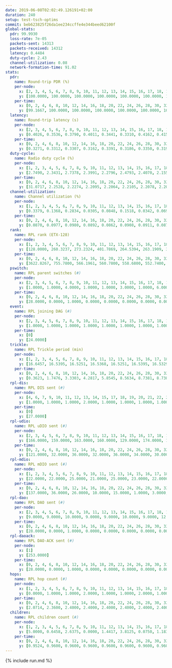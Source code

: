 ```yaml
---
date: 2019-06-08T02:02:49.126191+02:00
duration: 240
setup: test-tsch-optims
commit: beb623825f26da1ee234ccffe4e344beed62100f
global-stats:
  pdr: 99.9930
  loss-rate: 7e-05
  packets-sent: 14313
  packets-received: 14312
  latency: 0.4484
  duty-cycle: 2.43
  channel-utilization: 0.08
  network-formation-time: 91.02
stats:
  pdr:
    name: Round-trip PDR (%)
    per-node:
      x: [2, 3, 4, 5, 6, 7, 8, 9, 10, 11, 12, 13, 14, 15, 16, 17, 18, 19, 20, 21, 22, 23, 24, 25]
      y: [100.0000, 100.0000, 100.0000, 100.0000, 100.0000, 100.0000, 100.0000, 100.0000, 100.0000, 100.0000, 100.0000, 100.0000, 99.8369, 100.0000, 100.0000, 100.0000, 100.0000, 100.0000, 100.0000, 100.0000, 100.0000, 100.0000, 100.0000, 100.0000]
    per-time:
      x: [0, 2, 4, 6, 8, 10, 12, 14, 16, 18, 20, 22, 24, 26, 28, 30, 32, 34, 36, 38, 40, 42, 44, 46, 48, 50, 52, 54, 56, 58, 60, 62, 64, 66, 68, 70, 72, 74, 76, 78, 80, 82, 84, 86, 88, 90, 92, 94, 96, 98, 100, 102, 104, 106, 108, 110, 112, 114, 116, 118, 120, 122, 124, 126, 128, 130, 132, 134, 136, 138, 140, 142, 144, 146, 148, 150, 152, 154, 156, 158, 160, 162, 164, 166, 168, 170, 172, 174, 176, 178, 180, 182, 184, 186, 188, 190, 192, 194, 196, 198, 200, 202, 204, 206, 208, 210, 212, 214, 216, 218, 220, 222, 224, 226, 228, 230, 232, 234, 236, 238, 240]
      y: [99.1667, 100.0000, 100.0000, 100.0000, 100.0000, 100.0000, 100.0000, 100.0000, 100.0000, 100.0000, 100.0000, 100.0000, 100.0000, 100.0000, 100.0000, 100.0000, 100.0000, 100.0000, 100.0000, 100.0000, 100.0000, 100.0000, 100.0000, 100.0000, 100.0000, 100.0000, 100.0000, 100.0000, 100.0000, 100.0000, 100.0000, 100.0000, 100.0000, 100.0000, 100.0000, 100.0000, 100.0000, 100.0000, 100.0000, 100.0000, 100.0000, 100.0000, 100.0000, 100.0000, 100.0000, 100.0000, 100.0000, 100.0000, 100.0000, 100.0000, 100.0000, 100.0000, 100.0000, 100.0000, 100.0000, 100.0000, 100.0000, 100.0000, 100.0000, 100.0000, 100.0000, 100.0000, 100.0000, 100.0000, 100.0000, 100.0000, 100.0000, 100.0000, 100.0000, 100.0000, 100.0000, 100.0000, 100.0000, 100.0000, 100.0000, 100.0000, 100.0000, 100.0000, 100.0000, 100.0000, 100.0000, 100.0000, 100.0000, 100.0000, 100.0000, 100.0000, 100.0000, 100.0000, 100.0000, 100.0000, 100.0000, 100.0000, 100.0000, 100.0000, 100.0000, 100.0000, 100.0000, 100.0000, 100.0000, 100.0000, 100.0000, 100.0000, 100.0000, 100.0000, 100.0000, 100.0000, 100.0000, 100.0000, 100.0000, 100.0000, 100.0000, 100.0000, 100.0000, 100.0000, 100.0000, 100.0000, 100.0000, 100.0000, 100.0000, 100.0000, null]
  latency:
    name: Round-trip latency (s)
    per-node:
      x: [2, 3, 4, 5, 6, 7, 8, 9, 10, 11, 12, 13, 14, 15, 16, 17, 18, 19, 20, 21, 22, 23, 24, 25]
      y: [0.4026, 0.3536, 0.3790, 0.4011, 0.3441, 0.3310, 0.4162, 0.4157, 0.3668, 0.4153, 0.3954, 0.4176, 0.5217, 0.4160, 0.4539, 0.4306, 0.4500, 0.4595, 0.5085, 0.5169, 0.5246, 0.6284, 0.6457, 0.5954]
    per-time:
      x: [0, 2, 4, 6, 8, 10, 12, 14, 16, 18, 20, 22, 24, 26, 28, 30, 32, 34, 36, 38, 40, 42, 44, 46, 48, 50, 52, 54, 56, 58, 60, 62, 64, 66, 68, 70, 72, 74, 76, 78, 80, 82, 84, 86, 88, 90, 92, 94, 96, 98, 100, 102, 104, 106, 108, 110, 112, 114, 116, 118, 120, 122, 124, 126, 128, 130, 132, 134, 136, 138, 140, 142, 144, 146, 148, 150, 152, 154, 156, 158, 160, 162, 164, 166, 168, 170, 172, 174, 176, 178, 180, 182, 184, 186, 188, 190, 192, 194, 196, 198, 200, 202, 204, 206, 208, 210, 212, 214, 216, 218, 220, 222, 224, 226, 228, 230, 232, 234, 236, 238, 240]
      y: [0.3271, 0.3312, 0.3307, 0.3162, 0.3391, 0.3186, 0.3350, 0.3198, 0.3396, 0.3328, 0.3298, 0.3290, 0.3199, 0.3339, 0.3051, 0.3305, 0.3236, 0.3276, 0.3181, 0.3174, 0.3210, 0.2977, 0.3148, 0.3155, 0.3294, 0.3060, 0.3325, 0.3370, 0.3341, 0.3206, 0.3399, 0.3280, 0.3194, 0.3298, 0.3247, 0.3140, 0.2969, 0.2858, 0.2762, 0.2956, 0.3058, 0.2955, 0.3106, 0.2938, 0.2897, 0.2898, 0.3069, 0.3261, 0.3258, 0.2905, 0.3157, 0.3089, 0.3056, 0.3235, 0.3124, 0.3112, 0.3027, 0.2921, 0.3188, 0.2947, 0.3088, 0.3306, 0.3170, 0.3030, 0.3024, 0.3014, 0.3041, 0.3316, 0.2800, 0.3001, 0.2924, 0.3497, 0.3098, 0.3477, 0.3245, 0.2964, 0.3258, 0.3701, 0.4344, 0.3149, 0.3039, 0.3042, 0.3500, 0.4591, 0.5799, 0.4791, 0.3319, 0.3079, 0.3819, 0.5329, 0.8232, 0.5061, 0.4473, 0.3174, 0.3622, 0.6327, 1.0707, 0.8692, 0.6097, 0.4876, 0.3785, 0.6666, 1.2555, 1.1121, 0.8050, 0.5208, 0.5251, 0.6429, 1.2463, 1.2486, 1.1762, 0.8740, 0.5672, 0.6909, 1.2798, 1.2767, 1.2741, 1.2293, 0.9475, 0.7463, null]
  duty-cycle:
    name: Radio duty cycle (%)
    per-node:
      x: [1, 2, 3, 4, 5, 6, 7, 8, 9, 10, 11, 12, 13, 14, 15, 16, 17, 18, 19, 20, 21, 22, 23, 24, 25]
      y: [2.7490, 2.3431, 2.7378, 2.3991, 2.2796, 2.4793, 2.4070, 2.1558, 2.3061, 2.1908, 2.3337, 2.3036, 2.4734, 2.3998, 2.5392, 2.4855, 2.3908, 2.4479, 2.4109, 2.4720, 2.4860, 2.5086, 2.5211, 2.4787, 2.5021]
    per-time:
      x: [0, 2, 4, 6, 8, 10, 12, 14, 16, 18, 20, 22, 24, 26, 28, 30, 32, 34, 36, 38, 40, 42, 44, 46, 48, 50, 52, 54, 56, 58, 60, 62, 64, 66, 68, 70, 72, 74, 76, 78, 80, 82, 84, 86, 88, 90, 92, 94, 96, 98, 100, 102, 104, 106, 108, 110, 112, 114, 116, 118, 120, 122, 124, 126, 128, 130, 132, 134, 136, 138, 140, 142, 144, 146, 148, 150, 152, 154, 156, 158, 160, 162, 164, 166, 168, 170, 172, 174, 176, 178, 180, 182, 184, 186, 188, 190, 192, 194, 196, 198, 200, 202, 204, 206, 208, 210, 212, 214, 216, 218, 220, 222, 224, 226, 228, 230, 232, 234, 236, 238, 240]
      y: [31.0717, 2.2528, 2.2274, 2.2095, 2.2064, 2.2105, 2.2078, 2.2097, 2.2044, 2.2242, 2.2037, 2.2062, 2.2039, 2.2058, 2.2399, 2.1906, 2.1908, 2.1917, 2.2035, 2.1962, 2.2012, 2.1922, 2.1945, 2.1863, 2.2009, 2.2048, 2.1951, 2.1958, 2.2045, 2.1940, 2.1933, 2.2082, 2.1823, 2.1998, 2.1914, 2.1985, 2.1848, 2.1681, 2.1645, 2.1676, 2.1736, 2.1951, 2.1861, 2.1957, 2.1716, 2.1738, 2.1835, 2.1892, 2.1974, 2.2151, 2.1933, 2.2142, 2.1879, 2.1946, 2.1960, 2.1907, 2.1786, 2.2148, 2.1896, 2.1854, 2.1862, 2.1877, 2.1814, 2.1986, 2.1816, 2.1977, 2.1847, 2.1896, 2.1901, 2.1908, 2.1897, 2.1860, 2.1734, 2.1796, 2.1954, 2.1727, 2.2042, 2.1806, 2.1805, 2.1761, 2.1828, 2.1875, 2.1843, 2.2010, 2.2028, 2.1945, 2.1848, 2.1870, 2.1875, 2.1799, 2.1882, 2.1752, 2.1846, 2.1837, 2.1811, 2.1981, 2.1703, 2.1885, 2.1761, 2.1862, 2.1764, 2.1828, 2.1915, 2.2024, 2.1947, 2.1888, 2.1612, 2.1837, 2.1746, 2.1724, 2.1773, 2.1981, 2.1765, 2.1881, 2.1952, 2.1839, 2.1795, 2.1820, 2.1814, 2.1905, null]
  channel-utilization:
    name: Channel utilization (%)
    per-node:
      x: [1, 2, 3, 4, 5, 6, 7, 8, 9, 10, 11, 12, 13, 14, 15, 16, 17, 18, 19, 20, 21, 22, 23, 24, 25]
      y: [0.3379, 0.1368, 0.2834, 0.0305, 0.0848, 0.1518, 0.0342, 0.0694, 0.0302, 0.0401, 0.0325, 0.0316, 0.0634, 0.0312, 0.1501, 0.1470, 0.0657, 0.0672, 0.0421, 0.0462, 0.0647, 0.0411, 0.0304, 0.0307, 0.0311]
    per-time:
      x: [0, 2, 4, 6, 8, 10, 12, 14, 16, 18, 20, 22, 24, 26, 28, 30, 32, 34, 36, 38, 40, 42, 44, 46, 48, 50, 52, 54, 56, 58, 60, 62, 64, 66, 68, 70, 72, 74, 76, 78, 80, 82, 84, 86, 88, 90, 92, 94, 96, 98, 100, 102, 104, 106, 108, 110, 112, 114, 116, 118, 120, 122, 124, 126, 128, 130, 132, 134, 136, 138, 140, 142, 144, 146, 148, 150, 152, 154, 156, 158, 160, 162, 164, 166, 168, 170, 172, 174, 176, 178, 180, 182, 184, 186, 188, 190, 192, 194, 196, 198, 200, 202, 204, 206, 208, 210, 212, 214, 216, 218, 220, 222, 224, 226, 228, 230, 232, 234, 236, 238, 240]
      y: [0.0870, 0.0977, 0.0980, 0.0892, 0.0862, 0.0908, 0.0911, 0.0872, 0.0882, 0.0939, 0.0900, 0.0883, 0.0885, 0.0877, 0.0977, 0.0820, 0.0850, 0.0833, 0.0875, 0.0864, 0.0854, 0.0840, 0.0838, 0.0821, 0.0875, 0.0862, 0.0860, 0.0868, 0.0859, 0.0872, 0.0846, 0.0890, 0.0802, 0.0857, 0.0843, 0.0849, 0.0818, 0.0800, 0.0771, 0.0741, 0.0781, 0.0834, 0.0809, 0.0847, 0.0772, 0.0800, 0.0830, 0.0841, 0.0890, 0.0884, 0.0824, 0.0885, 0.0823, 0.0856, 0.0842, 0.0823, 0.0786, 0.0900, 0.0803, 0.0815, 0.0804, 0.0813, 0.0786, 0.0848, 0.0801, 0.0851, 0.0806, 0.0799, 0.0802, 0.0801, 0.0799, 0.0812, 0.0763, 0.0790, 0.0842, 0.0759, 0.0846, 0.0799, 0.0780, 0.0779, 0.0801, 0.0808, 0.0791, 0.0832, 0.0834, 0.0831, 0.0776, 0.0790, 0.0796, 0.0782, 0.0816, 0.0777, 0.0795, 0.0795, 0.0774, 0.0839, 0.0740, 0.0826, 0.0780, 0.0826, 0.0783, 0.0790, 0.0822, 0.0843, 0.0830, 0.0821, 0.0752, 0.0808, 0.0790, 0.0768, 0.0781, 0.0856, 0.0781, 0.0831, 0.0855, 0.0823, 0.0816, 0.0817, 0.0813, 0.0836, null]
  rank:
    name: RPL rank (ETX-128)
    per-node:
      x: [1, 2, 3, 4, 5, 6, 7, 8, 9, 10, 11, 12, 13, 14, 15, 16, 17, 18, 19, 20, 21, 22, 23, 24, 25]
      y: [128.0000, 260.3237, 273.2324, 401.7869, 264.5394, 263.1909, 394.9588, 338.9710, 493.4512, 448.0244, 422.0083, 416.7851, 439.8395, 831.3130, 458.8893, 485.3884, 453.1369, 606.3574, 626.1057, 677.8943, 907.9918, 951.4413, 729.9344, 741.9061, 764.0533]
    per-time:
      x: [0, 2, 4, 6, 8, 10, 12, 14, 16, 18, 20, 22, 24, 26, 28, 30, 32, 34, 36, 38, 40, 42, 44, 46, 48, 50, 52, 54, 56, 58, 60, 62, 64, 66, 68, 70, 72, 74, 76, 78, 80, 82, 84, 86, 88, 90, 92, 94, 96, 98, 100, 102, 104, 106, 108, 110, 112, 114, 116, 118, 120, 122, 124, 126, 128, 130, 132, 134, 136, 138, 140, 142, 144, 146, 148, 150, 152, 154, 156, 158, 160, 162, 164, 166, 168, 170, 172, 174, 176, 178, 180, 182, 184, 186, 188, 190, 192, 194, 196, 198, 200, 202, 204, 206, 208, 210, 212, 214, 216, 218, 220, 222, 224, 226, 228, 230, 232, 234, 236, 238]
      y: [3622.8267, 755.7800, 566.1961, 560.7800, 558.6800, 552.7400, 539.9200, 543.9600, 533.4200, 544.7400, 540.2400, 533.4600, 536.6154, 505.5769, 505.9800, 505.1000, 506.0600, 512.7600, 526.9608, 522.9216, 520.6667, 492.7451, 476.8627, 464.9216, 472.2600, 488.8431, 488.5600, 489.0784, 488.0600, 491.5294, 506.8148, 488.6800, 492.0600, 500.7600, 501.6800, 486.5490, 484.1923, 485.0769, 469.2800, 469.1200, 473.4200, 474.5600, 480.9600, 478.2600, 474.8000, 474.4510, 476.0200, 473.8333, 465.6078, 478.8431, 466.6800, 467.8431, 468.2800, 465.6000, 467.6346, 453.4200, 453.4340, 454.1400, 463.4000, 470.9200, 464.3400, 466.5400, 468.0000, 462.4510, 458.1800, 456.7647, 450.4231, 445.7400, 451.0980, 458.3600, 456.3400, 452.7059, 452.3600, 459.6863, 455.3333, 445.5098, 446.0200, 444.0200, 447.0000, 447.7200, 446.1961, 443.1765, 438.7000, 438.4000, 440.0400, 444.0400, 442.4200, 438.9400, 439.4000, 442.0400, 457.4038, 446.0600, 445.7800, 443.4400, 445.7843, 445.7600, 438.1200, 444.0588, 444.6200, 447.6078, 445.0784, 442.7000, 441.1000, 447.1176, 450.0800, 450.8824, 446.1765, 446.3200, 444.0392, 450.9412, 449.4400, 442.9412, 447.3000, 444.8400, 443.2941, 449.1000, 451.0800, 449.9000, 452.0800, 447.2157]
  pswitch:
    name: RPL parent switches (#)
    per-node:
      x: [2, 3, 4, 5, 6, 7, 8, 9, 10, 11, 12, 13, 14, 15, 16, 17, 18, 19, 20, 21, 22, 23, 24, 25]
      y: [1.0000, 1.0000, 4.0000, 1.0000, 1.0000, 3.0000, 1.0000, 6.0000, 6.0000, 2.0000, 2.0000, 3.0000, 6.0000, 4.0000, 2.0000, 1.0000, 9.0000, 6.0000, 6.0000, 5.0000, 7.0000, 5.0000, 6.0000, 5.0000]
    per-time:
      x: [0, 2, 4, 6, 8, 10, 12, 14, 16, 18, 20, 22, 24, 26, 28, 30, 32, 34, 36, 38, 40, 42, 44, 46, 48, 50, 52, 54, 56, 58, 60, 62, 64, 66, 68, 70, 72, 74, 76, 78, 80, 82, 84, 86, 88, 90, 92, 94, 96, 98, 100, 102, 104, 106, 108, 110, 112, 114, 116, 118, 120, 122, 124, 126, 128, 130, 132, 134, 136, 138, 140, 142, 144, 146, 148, 150, 152, 154, 156, 158, 160, 162, 164, 166, 168, 170, 172, 174, 176, 178, 180, 182, 184, 186, 188, 190, 192, 194, 196, 198, 200, 202, 204, 206, 208, 210, 212, 214, 216, 218, 220, 222, 224, 226, 228, 230, 232, 234, 236, 238]
      y: [28.0000, 0.0000, 1.0000, 0.0000, 0.0000, 0.0000, 0.0000, 0.0000, 0.0000, 0.0000, 0.0000, 0.0000, 2.0000, 2.0000, 0.0000, 0.0000, 0.0000, 0.0000, 1.0000, 1.0000, 4.0000, 1.0000, 1.0000, 1.0000, 0.0000, 1.0000, 0.0000, 1.0000, 0.0000, 1.0000, 4.0000, 0.0000, 0.0000, 0.0000, 0.0000, 1.0000, 2.0000, 2.0000, 0.0000, 0.0000, 0.0000, 0.0000, 0.0000, 0.0000, 0.0000, 1.0000, 0.0000, 4.0000, 1.0000, 1.0000, 0.0000, 1.0000, 0.0000, 0.0000, 2.0000, 0.0000, 3.0000, 0.0000, 0.0000, 0.0000, 0.0000, 0.0000, 1.0000, 1.0000, 0.0000, 1.0000, 2.0000, 0.0000, 1.0000, 0.0000, 0.0000, 1.0000, 0.0000, 1.0000, 1.0000, 1.0000, 0.0000, 0.0000, 0.0000, 0.0000, 1.0000, 1.0000, 0.0000, 0.0000, 0.0000, 0.0000, 0.0000, 0.0000, 0.0000, 0.0000, 2.0000, 0.0000, 0.0000, 0.0000, 1.0000, 0.0000, 0.0000, 1.0000, 0.0000, 1.0000, 1.0000, 0.0000, 0.0000, 1.0000, 0.0000, 1.0000, 1.0000, 0.0000, 1.0000, 1.0000, 0.0000, 1.0000, 0.0000, 0.0000, 1.0000, 0.0000, 0.0000, 0.0000, 0.0000, 1.0000]
  event:
    name: RPL joining DAG (#)
    per-node:
      x: [2, 3, 4, 5, 6, 7, 8, 9, 10, 11, 12, 13, 14, 15, 16, 17, 18, 19, 20, 21, 22, 23, 24, 25]
      y: [1.0000, 1.0000, 1.0000, 1.0000, 1.0000, 1.0000, 1.0000, 1.0000, 1.0000, 1.0000, 1.0000, 1.0000, 1.0000, 1.0000, 1.0000, 1.0000, 1.0000, 1.0000, 1.0000, 1.0000, 1.0000, 1.0000, 1.0000, 1.0000]
    per-time:
      x: [0]
      y: [24.0000]
  trickle:
    name: RPL Trickle period (min)
    per-node:
      x: [1, 2, 3, 4, 5, 6, 7, 8, 9, 10, 11, 12, 13, 14, 15, 16, 17, 18, 19, 20, 21, 22, 23, 24, 25]
      y: [16.6457, 16.5395, 16.5251, 16.5368, 16.5251, 16.5395, 16.5329, 16.5395, 16.5422, 16.5444, 16.4571, 16.5290, 16.5329, 16.5422, 16.4727, 16.5290, 16.5253, 16.4662, 16.4537, 16.5244, 16.3400, 16.4664, 16.5880, 16.5916, 16.5880]
    per-time:
      x: [0, 2, 4, 6, 8, 10, 12, 14, 16, 18, 20, 22, 24, 26, 28, 30, 32, 34, 36, 38, 40, 42, 44, 46, 48, 50, 52, 54, 56, 58, 60, 62, 64, 66, 68, 70, 72, 74, 76, 78, 80, 82, 84, 86, 88, 90, 92, 94, 96, 98, 100, 102, 104, 106, 108, 110, 112, 114, 116, 118, 120, 122, 124, 126, 128, 130, 132, 134, 136, 138, 140, 142, 144, 146, 148, 150, 152, 154, 156, 158, 160, 162, 164, 166, 168, 170, 172, 174, 176, 178, 180, 182, 184, 186, 188, 190, 192, 194, 196, 198, 200, 202, 204, 206, 208, 210, 212, 214, 216, 218, 220, 222, 224, 226, 228, 230, 232, 234, 236, 238]
      y: [0.3623, 1.7476, 3.3303, 4.2817, 5.8545, 8.5634, 8.7381, 8.7381, 8.9129, 17.1267, 17.3015, 17.4763, 17.4763, 17.4763, 17.4763, 17.4763, 17.4763, 17.4763, 17.4763, 17.4763, 17.4763, 17.4763, 17.4763, 17.4763, 17.4763, 17.4763, 17.4763, 17.4763, 17.4763, 17.4763, 17.4763, 17.4763, 17.4763, 17.4763, 17.4763, 17.4763, 17.4763, 17.4763, 17.4763, 17.4763, 17.4763, 17.4763, 17.4763, 17.4763, 17.4763, 17.4763, 17.4763, 17.4763, 17.4763, 17.4763, 17.4763, 17.4763, 17.4763, 17.4763, 17.4763, 17.4763, 17.4763, 17.4763, 17.4763, 17.4763, 17.4763, 17.4763, 17.4763, 17.4763, 17.4763, 17.4763, 17.4763, 17.4763, 17.4763, 17.4763, 17.4763, 17.4763, 17.4763, 17.4763, 17.4763, 17.4763, 17.4763, 17.4763, 17.4763, 17.4763, 17.4763, 17.4763, 17.4763, 17.4763, 17.4763, 17.4763, 17.4763, 17.4763, 17.4763, 17.4763, 17.4763, 17.4763, 17.4763, 17.4763, 17.4763, 17.4763, 17.4763, 17.4763, 17.4763, 17.4763, 17.4763, 17.4763, 17.4763, 17.4763, 17.4763, 17.4763, 17.4763, 17.4763, 17.4763, 17.4763, 17.4763, 17.4763, 17.4763, 17.4763, 17.4763, 17.4763, 17.4763, 17.4763, 17.4763, 17.4763]
  rpl-dis:
    name: RPL DIS sent (#)
    per-node:
      x: [4, 6, 7, 9, 10, 11, 12, 13, 14, 15, 17, 18, 19, 20, 21, 22, 23, 24, 25]
      y: [1.0000, 1.0000, 1.0000, 2.0000, 1.0000, 1.0000, 1.0000, 1.0000, 2.0000, 1.0000, 1.0000, 1.0000, 1.0000, 1.0000, 2.0000, 1.0000, 3.0000, 2.0000, 3.0000]
    per-time:
      x: [0]
      y: [27.0000]
  rpl-udio:
    name: RPL uDIO sent (#)
    per-node:
      x: [2, 3, 4, 5, 6, 7, 8, 9, 10, 11, 12, 13, 14, 15, 16, 17, 18, 19, 20, 21, 22, 23, 24, 25]
      y: [166.0000, 159.0000, 163.0000, 160.0000, 129.0000, 174.0000, 165.0000, 167.0000, 170.0000, 162.0000, 159.0000, 160.0000, 168.0000, 166.0000, 166.0000, 168.0000, 168.0000, 164.0000, 163.0000, 167.0000, 176.0000, 167.0000, 169.0000, 164.0000]
    per-time:
      x: [0, 2, 4, 6, 8, 10, 12, 14, 16, 18, 20, 22, 24, 26, 28, 30, 32, 34, 36, 38, 40, 42, 44, 46, 48, 50, 52, 54, 56, 58, 60, 62, 64, 66, 68, 70, 72, 74, 76, 78, 80, 82, 84, 86, 88, 90, 92, 94, 96, 98, 100, 102, 104, 106, 108, 110, 112, 114, 116, 118, 120, 122, 124, 126, 128, 130, 132, 134, 136, 138, 140, 142, 144, 146, 148, 150, 152, 154, 156, 158, 160, 162, 164, 166, 168, 170, 172, 174, 176, 178, 180, 182, 184, 186, 188, 190, 192, 194, 196, 198, 200, 202, 204, 206, 208, 210, 212, 214, 216, 218, 220, 222, 224, 226, 228, 230, 232, 234, 236, 238, 240]
      y: [121.0000, 32.0000, 36.0000, 32.0000, 36.0000, 34.0000, 30.0000, 31.0000, 34.0000, 32.0000, 33.0000, 33.0000, 29.0000, 35.0000, 29.0000, 34.0000, 29.0000, 35.0000, 32.0000, 33.0000, 33.0000, 31.0000, 34.0000, 32.0000, 35.0000, 36.0000, 32.0000, 31.0000, 32.0000, 35.0000, 36.0000, 29.0000, 36.0000, 33.0000, 30.0000, 34.0000, 31.0000, 31.0000, 31.0000, 34.0000, 35.0000, 29.0000, 34.0000, 26.0000, 37.0000, 34.0000, 33.0000, 36.0000, 30.0000, 29.0000, 28.0000, 33.0000, 31.0000, 33.0000, 34.0000, 29.0000, 33.0000, 30.0000, 31.0000, 27.0000, 30.0000, 31.0000, 34.0000, 32.0000, 33.0000, 32.0000, 31.0000, 36.0000, 30.0000, 35.0000, 30.0000, 29.0000, 28.0000, 31.0000, 32.0000, 34.0000, 32.0000, 32.0000, 32.0000, 34.0000, 34.0000, 29.0000, 28.0000, 33.0000, 36.0000, 29.0000, 33.0000, 30.0000, 28.0000, 33.0000, 29.0000, 35.0000, 34.0000, 35.0000, 31.0000, 31.0000, 30.0000, 30.0000, 34.0000, 30.0000, 33.0000, 30.0000, 34.0000, 36.0000, 31.0000, 31.0000, 34.0000, 32.0000, 36.0000, 25.0000, 35.0000, 30.0000, 34.0000, 32.0000, 29.0000, 35.0000, 33.0000, 28.0000, 25.0000, 39.0000, 0.0000]
  rpl-mdio:
    name: RPL mDIO sent (#)
    per-node:
      x: [1, 2, 3, 4, 5, 6, 7, 8, 9, 10, 11, 12, 13, 14, 15, 16, 17, 18, 19, 20, 21, 22, 23, 24, 25]
      y: [22.0000, 22.0000, 25.0000, 21.0000, 25.0000, 23.0000, 22.0000, 22.0000, 21.0000, 22.0000, 22.0000, 22.0000, 22.0000, 21.0000, 21.0000, 23.0000, 21.0000, 25.0000, 25.0000, 24.0000, 27.0000, 22.0000, 20.0000, 20.0000, 20.0000]
    per-time:
      x: [0, 2, 4, 6, 8, 10, 12, 14, 16, 18, 20, 22, 24, 26, 28, 30, 32, 34, 36, 38, 40, 42, 44, 46, 48, 50, 52, 54, 56, 58, 60, 62, 64, 66, 68, 70, 72, 74, 76, 78, 80, 82, 84, 86, 88, 90, 92, 94, 96, 98, 100, 102, 104, 106, 108, 110, 112, 114, 116, 118, 120, 122, 124, 126, 128, 130, 132, 134, 136, 138, 140, 142, 144, 146, 148, 150, 152, 154, 156, 158, 160, 162, 164, 166, 168, 170, 172, 174, 176, 178, 180, 182, 184, 186, 188, 190, 192, 194, 196, 198, 200, 202, 204, 206, 208, 210, 212, 214, 216, 218, 220, 222, 224, 226, 228, 230, 232, 234, 236, 238]
      y: [137.0000, 36.0000, 26.0000, 10.0000, 15.0000, 1.0000, 3.0000, 10.0000, 11.0000, 1.0000, 0.0000, 0.0000, 0.0000, 4.0000, 5.0000, 7.0000, 7.0000, 1.0000, 1.0000, 0.0000, 0.0000, 0.0000, 7.0000, 3.0000, 5.0000, 4.0000, 6.0000, 0.0000, 0.0000, 0.0000, 0.0000, 6.0000, 4.0000, 5.0000, 8.0000, 2.0000, 0.0000, 0.0000, 0.0000, 0.0000, 7.0000, 8.0000, 5.0000, 5.0000, 0.0000, 0.0000, 0.0000, 0.0000, 2.0000, 3.0000, 11.0000, 5.0000, 3.0000, 1.0000, 0.0000, 0.0000, 0.0000, 3.0000, 9.0000, 1.0000, 8.0000, 3.0000, 1.0000, 0.0000, 0.0000, 1.0000, 5.0000, 5.0000, 5.0000, 7.0000, 2.0000, 0.0000, 0.0000, 0.0000, 2.0000, 4.0000, 11.0000, 3.0000, 4.0000, 1.0000, 0.0000, 0.0000, 0.0000, 3.0000, 4.0000, 4.0000, 10.0000, 4.0000, 0.0000, 0.0000, 0.0000, 0.0000, 4.0000, 6.0000, 6.0000, 6.0000, 3.0000, 0.0000, 0.0000, 0.0000, 1.0000, 4.0000, 5.0000, 8.0000, 7.0000, 0.0000, 0.0000, 0.0000, 0.0000, 3.0000, 7.0000, 4.0000, 6.0000, 4.0000, 0.0000, 1.0000, 0.0000, 0.0000, 3.0000, 7.0000]
  rpl-dao:
    name: RPL DAO sent (#)
    per-node:
      x: [2, 3, 4, 5, 6, 7, 8, 9, 10, 11, 12, 13, 14, 15, 16, 17, 18, 19, 20, 21, 22, 23, 24, 25]
      y: [9.0000, 9.0000, 10.0000, 9.0000, 9.0000, 10.0000, 9.0000, 12.0000, 12.0000, 10.0000, 9.0000, 10.0000, 11.0000, 10.0000, 9.0000, 9.0000, 13.0000, 11.0000, 12.0000, 12.0000, 12.0000, 12.0000, 12.0000, 12.0000]
    per-time:
      x: [0, 2, 4, 6, 8, 10, 12, 14, 16, 18, 20, 22, 24, 26, 28, 30, 32, 34, 36, 38, 40, 42, 44, 46, 48, 50, 52, 54, 56, 58, 60, 62, 64, 66, 68, 70, 72, 74, 76, 78, 80, 82, 84, 86, 88, 90, 92, 94, 96, 98, 100, 102, 104, 106, 108, 110, 112, 114, 116, 118, 120, 122, 124, 126, 128, 130, 132, 134, 136, 138, 140, 142, 144, 146, 148, 150, 152, 154, 156, 158, 160, 162, 164, 166, 168, 170, 172, 174, 176, 178, 180, 182, 184, 186, 188, 190, 192, 194, 196, 198, 200, 202, 204, 206, 208, 210, 212, 214, 216, 218, 220, 222, 224, 226, 228, 230, 232, 234, 236, 238, 240]
      y: [28.0000, 0.0000, 1.0000, 0.0000, 0.0000, 0.0000, 0.0000, 0.0000, 0.0000, 0.0000, 0.0000, 0.0000, 2.0000, 2.0000, 20.0000, 0.0000, 0.0000, 0.0000, 1.0000, 1.0000, 4.0000, 1.0000, 1.0000, 1.0000, 0.0000, 1.0000, 0.0000, 3.0000, 12.0000, 1.0000, 4.0000, 0.0000, 0.0000, 1.0000, 2.0000, 1.0000, 4.0000, 3.0000, 0.0000, 0.0000, 0.0000, 1.0000, 8.0000, 4.0000, 2.0000, 1.0000, 0.0000, 4.0000, 1.0000, 2.0000, 2.0000, 2.0000, 0.0000, 0.0000, 2.0000, 1.0000, 6.0000, 8.0000, 1.0000, 0.0000, 1.0000, 1.0000, 3.0000, 2.0000, 0.0000, 3.0000, 3.0000, 0.0000, 1.0000, 1.0000, 2.0000, 8.0000, 0.0000, 2.0000, 2.0000, 1.0000, 2.0000, 2.0000, 0.0000, 2.0000, 2.0000, 3.0000, 0.0000, 2.0000, 0.0000, 8.0000, 1.0000, 1.0000, 1.0000, 1.0000, 4.0000, 1.0000, 0.0000, 2.0000, 3.0000, 2.0000, 0.0000, 3.0000, 0.0000, 6.0000, 4.0000, 0.0000, 1.0000, 2.0000, 1.0000, 3.0000, 1.0000, 1.0000, 3.0000, 3.0000, 0.0000, 4.0000, 0.0000, 2.0000, 6.0000, 0.0000, 1.0000, 1.0000, 1.0000, 4.0000, 0.0000]
  rpl-daoack:
    name: RPL DAO-ACK sent (#)
    per-node:
      x: [1]
      y: [253.0000]
    per-time:
      x: [0, 2, 4, 6, 8, 10, 12, 14, 16, 18, 20, 22, 24, 26, 28, 30, 32, 34, 36, 38, 40, 42, 44, 46, 48, 50, 52, 54, 56, 58, 60, 62, 64, 66, 68, 70, 72, 74, 76, 78, 80, 82, 84, 86, 88, 90, 92, 94, 96, 98, 100, 102, 104, 106, 108, 110, 112, 114, 116, 118, 120, 122, 124, 126, 128, 130, 132, 134, 136, 138, 140, 142, 144, 146, 148, 150, 152, 154, 156, 158, 160, 162, 164, 166, 168, 170, 172, 174, 176, 178, 180, 182, 184, 186, 188, 190, 192, 194, 196, 198, 200, 202, 204, 206, 208, 210, 212, 214, 216, 218, 220, 222, 224, 226, 228, 230, 232, 234, 236, 238, 240]
      y: [28.0000, 0.0000, 1.0000, 0.0000, 0.0000, 0.0000, 0.0000, 0.0000, 0.0000, 0.0000, 0.0000, 0.0000, 2.0000, 2.0000, 20.0000, 0.0000, 0.0000, 0.0000, 1.0000, 1.0000, 4.0000, 1.0000, 1.0000, 1.0000, 0.0000, 1.0000, 0.0000, 3.0000, 12.0000, 1.0000, 4.0000, 0.0000, 0.0000, 1.0000, 2.0000, 1.0000, 4.0000, 3.0000, 0.0000, 0.0000, 0.0000, 1.0000, 7.0000, 5.0000, 2.0000, 1.0000, 0.0000, 4.0000, 1.0000, 2.0000, 2.0000, 2.0000, 0.0000, 0.0000, 2.0000, 1.0000, 6.0000, 8.0000, 1.0000, 0.0000, 1.0000, 1.0000, 3.0000, 2.0000, 0.0000, 3.0000, 3.0000, 0.0000, 1.0000, 1.0000, 2.0000, 8.0000, 0.0000, 2.0000, 2.0000, 1.0000, 2.0000, 2.0000, 0.0000, 2.0000, 2.0000, 3.0000, 0.0000, 2.0000, 0.0000, 8.0000, 1.0000, 1.0000, 1.0000, 1.0000, 4.0000, 1.0000, 0.0000, 2.0000, 3.0000, 2.0000, 0.0000, 3.0000, 0.0000, 6.0000, 4.0000, 0.0000, 1.0000, 2.0000, 1.0000, 3.0000, 1.0000, 1.0000, 3.0000, 3.0000, 0.0000, 4.0000, 0.0000, 2.0000, 6.0000, 0.0000, 1.0000, 1.0000, 1.0000, 4.0000, 0.0000]
  hops:
    name: RPL hop count (#)
    per-node:
      x: [1, 2, 3, 4, 5, 6, 7, 8, 9, 10, 11, 12, 13, 14, 15, 16, 17, 18, 19, 20, 21, 22, 23, 24, 25]
      y: [0.0000, 1.0000, 1.0000, 2.0000, 1.0000, 1.0000, 2.0000, 1.0000, 2.2385, 2.0750, 2.0000, 2.0000, 2.0000, 2.8996, 2.1750, 2.0000, 2.0000, 2.9958, 3.0000, 3.2134, 3.2218, 3.2552, 4.0000, 4.0000, 4.0000]
    per-time:
      x: [0, 2, 4, 6, 8, 10, 12, 14, 16, 18, 20, 22, 24, 26, 28, 30, 32, 34, 36, 38, 40, 42, 44, 46, 48, 50, 52, 54, 56, 58, 60, 62, 64, 66, 68, 70, 72, 74, 76, 78, 80, 82, 84, 86, 88, 90, 92, 94, 96, 98, 100, 102, 104, 106, 108, 110, 112, 114, 116, 118, 120, 122, 124, 126, 128, 130, 132, 134, 136, 138, 140, 142, 144, 146, 148, 150, 152, 154, 156, 158, 160, 162, 164, 166, 168, 170, 172, 174, 176, 178, 180, 182, 184, 186, 188, 190, 192, 194, 196, 198, 200, 202, 204, 206, 208, 210, 212, 214, 216, 218, 220, 222, 224, 226, 228, 230, 232, 234, 236, 238]
      y: [2.0714, 2.3600, 2.4000, 2.4000, 2.4000, 2.4000, 2.4000, 2.4000, 2.4000, 2.4000, 2.4000, 2.4000, 2.4000, 2.3000, 2.2800, 2.2800, 2.2800, 2.2800, 2.2800, 2.2800, 2.3200, 2.3200, 2.2800, 2.2800, 2.2800, 2.3200, 2.3200, 2.3200, 2.3200, 2.3000, 2.2600, 2.2400, 2.2400, 2.2400, 2.2400, 2.2400, 2.2400, 2.2400, 2.2000, 2.2000, 2.2000, 2.2000, 2.2000, 2.2000, 2.2000, 2.2000, 2.2000, 2.2200, 2.2400, 2.2400, 2.2400, 2.2400, 2.2400, 2.2400, 2.2400, 2.2000, 2.2000, 2.2000, 2.2000, 2.2000, 2.2000, 2.2000, 2.2000, 2.2000, 2.2400, 2.2400, 2.2400, 2.2400, 2.2400, 2.2400, 2.2400, 2.2200, 2.2000, 2.2000, 2.2400, 2.2000, 2.2000, 2.2000, 2.2000, 2.2000, 2.2000, 2.1600, 2.1600, 2.1600, 2.1600, 2.1600, 2.1600, 2.1600, 2.1600, 2.1600, 2.1600, 2.1600, 2.1600, 2.1600, 2.2000, 2.2000, 2.2000, 2.2000, 2.2000, 2.2000, 2.2400, 2.2400, 2.2400, 2.2400, 2.2400, 2.2400, 2.2400, 2.2400, 2.2400, 2.2400, 2.2400, 2.2400, 2.2400, 2.2400, 2.2400, 2.2000, 2.2000, 2.2000, 2.2000, 2.2200]
  children:
    name: RPL children count (#)
    per-node:
      x: [1, 2, 3, 4, 5, 6, 7, 8, 9, 10, 11, 12, 13, 14, 15, 16, 17, 18, 19, 20, 21, 22, 23, 24, 25]
      y: [5.0000, 0.6458, 2.6375, 0.0000, 1.4417, 3.8125, 0.0750, 1.1833, 0.0000, 0.3042, 0.0458, 0.0000, 0.8375, 0.0000, 1.9833, 2.0333, 0.5708, 1.1500, 0.2917, 0.4895, 1.1172, 0.3556, 0.0000, 0.0000, 0.0000]
    per-time:
      x: [0, 2, 4, 6, 8, 10, 12, 14, 16, 18, 20, 22, 24, 26, 28, 30, 32, 34, 36, 38, 40, 42, 44, 46, 48, 50, 52, 54, 56, 58, 60, 62, 64, 66, 68, 70, 72, 74, 76, 78, 80, 82, 84, 86, 88, 90, 92, 94, 96, 98, 100, 102, 104, 106, 108, 110, 112, 114, 116, 118, 120, 122, 124, 126, 128, 130, 132, 134, 136, 138, 140, 142, 144, 146, 148, 150, 152, 154, 156, 158, 160, 162, 164, 166, 168, 170, 172, 174, 176, 178, 180, 182, 184, 186, 188, 190, 192, 194, 196, 198, 200, 202, 204, 206, 208, 210, 212, 214, 216, 218, 220, 222, 224, 226, 228, 230, 232, 234, 236, 238]
      y: [0.9524, 0.9600, 0.9600, 0.9600, 0.9600, 0.9600, 0.9600, 0.9600, 0.9600, 0.9600, 0.9600, 0.9600, 0.9600, 0.9600, 0.9600, 0.9600, 0.9600, 0.9600, 0.9600, 0.9600, 0.9600, 0.9600, 0.9600, 0.9600, 0.9600, 0.9600, 0.9600, 0.9600, 0.9600, 0.9600, 0.9600, 0.9600, 0.9600, 0.9600, 0.9600, 0.9600, 0.9600, 0.9600, 0.9600, 0.9600, 0.9600, 0.9600, 0.9600, 0.9600, 0.9600, 0.9600, 0.9600, 0.9600, 0.9600, 0.9600, 0.9600, 0.9600, 0.9600, 0.9600, 0.9600, 0.9600, 0.9600, 0.9600, 0.9600, 0.9600, 0.9600, 0.9600, 0.9600, 0.9600, 0.9600, 0.9600, 0.9600, 0.9600, 0.9600, 0.9600, 0.9600, 0.9600, 0.9600, 0.9600, 0.9600, 0.9600, 0.9600, 0.9600, 0.9600, 0.9600, 0.9600, 0.9600, 0.9600, 0.9600, 0.9600, 0.9600, 0.9600, 0.9600, 0.9600, 0.9600, 0.9600, 0.9600, 0.9600, 0.9600, 0.9600, 0.9600, 0.9600, 0.9600, 0.9600, 0.9600, 0.9600, 0.9600, 0.9600, 0.9600, 0.9600, 0.9600, 0.9600, 0.9600, 0.9600, 0.9600, 0.9600, 0.9600, 0.9600, 0.9600, 0.9600, 0.9600, 0.9600, 0.9600, 0.9600, 0.9600]
---
```


{% include run.md %}
